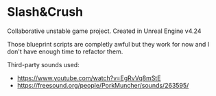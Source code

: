 # Slash&Crush
 Collaborative unstable game project. Created in Unreal Engine v4.24

Those blueprint scripts are completly awful but they work for now and I don't have enough time to refactor them.

Third-party sounds used:
- https://www.youtube.com/watch?v=EgRvVq8mStE
- https://freesound.org/people/PorkMuncher/sounds/263595/
